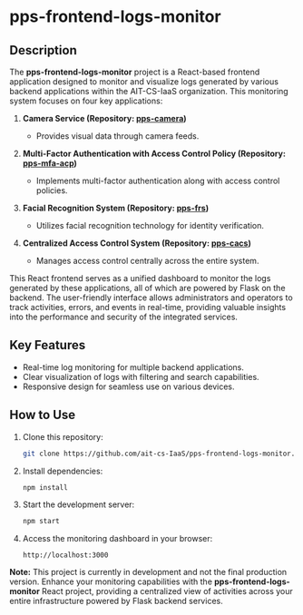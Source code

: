 # pps-frontend-logs-monitor

## Description

The **pps-frontend-logs-monitor** project is a React-based frontend application designed to monitor and visualize logs generated by various backend applications within the AIT-CS-IaaS organization. This monitoring system focuses on four key applications:

1. **Camera Service (Repository: [pps-camera](https://github.com/ait-cs-IaaS/pps-camera))**
   - Provides visual data through camera feeds.

2. **Multi-Factor Authentication with Access Control Policy (Repository: [pps-mfa-acp](https://github.com/ait-cs-IaaS/pps-mfa-acp))**
   - Implements multi-factor authentication along with access control policies.

3. **Facial Recognition System (Repository: [pps-frs](https://github.com/ait-cs-IaaS/pps-frs))**
   - Utilizes facial recognition technology for identity verification.

4. **Centralized Access Control System (Repository: [pps-cacs](https://github.com/ait-cs-IaaS/pps-cacs))**
   - Manages access control centrally across the entire system.

This React frontend serves as a unified dashboard to monitor the logs generated by these applications, all of which are powered by Flask on the backend. The user-friendly interface allows administrators and operators to track activities, errors, and events in real-time, providing valuable insights into the performance and security of the integrated services.

## Key Features

- Real-time log monitoring for multiple backend applications.
- Clear visualization of logs with filtering and search capabilities.
- Responsive design for seamless use on various devices.

## How to Use

1. Clone this repository:

    ```bash
    git clone https://github.com/ait-cs-IaaS/pps-frontend-logs-monitor.git
    ```

2. Install dependencies:

    ```bash
    npm install
    ```

3. Start the development server:

    ```bash
    npm start
    ```

4. Access the monitoring dashboard in your browser:

    ```url
    http://localhost:3000
    ```

**Note:** This project is currently in development and not the final production version. Enhance your monitoring capabilities with the **pps-frontend-logs-monitor** React project, providing a centralized view of activities across your entire infrastructure powered by Flask backend services.
